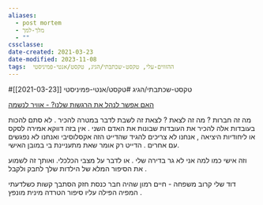 ```yaml
---
aliases:
  - post mortem
  - מלך-למך
  - ""
cssclasse: 
date-created: 2021-03-23
date-modified: 2023-11-08
tags:  ההזווים-עלי, טקסט-שכתבתי/הגיג, טקסט/אנטי-פמיניסטי
---
```

#טקסט-שכתבתי/הגיג #טקסט/אנטי-פמיניסטי [[2021-03-23]]

[האם אפשר לנהל את הרגשות שלנו? - אוויר לנשמה](https://rachelimadmoni.co.il/האם-אפשר-לנהל-את-הרגשות-שלנו/)

מה זה חברות ?
מה זה לצאת ? לצאת זה לשבת לדבר במטרה להכיר . לא סתם להכות בעובדות אלה להכיר את העובדות שבונות את האדם השני . אין בזה דווקא אמירה לסקס או ליחודיות היציאה , אנחנו לא צריכים להגיד שהדייט הזה אקסלוסיבי ואנחנו לא נפגשים עם אחרים . הדייט רק אומר שאת מתעניינת בי במובן האישי.

וזה אישי כמו למה אני לא גר בדירה שלי . או לדבר על מצבי הכלכלי.
ואותך זה לשמוע את הסיפור המלא של הילדות שלך לחבק ולקבל .

דוד שלי קרוב משפחה - חיים רמון שהיה חבר כנסת חזק הסתבך קשות כשלדעתי המפיה הפילה עליו סיפור הטרדה מינית מונפץ .
